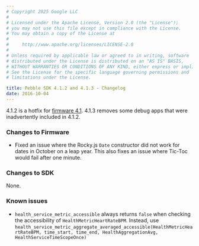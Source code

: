 ```yaml
---
# Copyright 2025 Google LLC
#
# Licensed under the Apache License, Version 2.0 (the "License");
# you may not use this file except in compliance with the License.
# You may obtain a copy of the License at
#
#     http://www.apache.org/licenses/LICENSE-2.0
#
# Unless required by applicable law or agreed to in writing, software
# distributed under the License is distributed on an "AS IS" BASIS,
# WITHOUT WARRANTIES OR CONDITIONS OF ANY KIND, either express or implied.
# See the License for the specific language governing permissions and
# limitations under the License.

title: Pebble SDK 4.1.2 and 4.1.3 - Changelog
date: 2016-10-04
---
```


4.1.2 is a hotfix for [firmware 4.1](/sdk/changelogs/4.1/).
4.1.3 removes some debug apps that were inadvertently included in 4.1.2.

### Changes to Firmware

* Fixed an issue where the Rocky.js `Date` constructor did not work for dates in October
  on a leap year. This also fixes an issue where Tic-Toc would fail after one minute.

### Changes to SDK

None.

### Known issues

* ``health_service_metric_accessible`` always returns `false` when
  checking the accessibility of ``HealthMetricHeartRateBPM``.
  Instead, use
  `health_service_metric_aggregate_averaged_accessible(HealthMetricHeartRateBPM, time_start, time_end, HealthAggregationAvg, HealthServiceTimeScopeOnce)`
